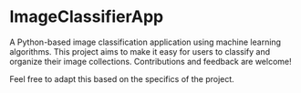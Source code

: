 # ImageClassifierApp
A Python-based image classification application using machine learning algorithms.
This project aims to make it easy for users to classify and organize their image collections.
Contributions and feedback are welcome! 

Feel free to adapt this based on the specifics of the project. 
